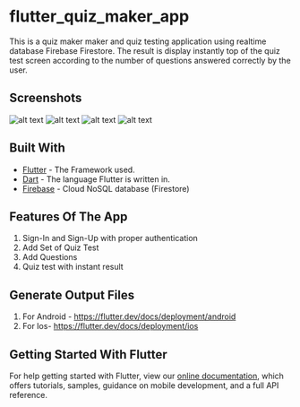 # flutter_quiz_maker_app

This is a quiz maker maker and quiz testing application using realtime database Firebase Firestore. The result is display instantly top of the quiz test screen according to the number of questions answered correctly by the user.

## Screenshots
![alt text](https://github.com/shriyashwarghade/QUIZ-APP-FLUTTER/blob/master/screenshot/Screenshot_1589297271.jpg) ![alt text](https://github.com/shriyashwarghade/QUIZ-APP-FLUTTER/blob/master/screenshot/Screenshot_1589297279.jpg) ![alt text](https://github.com/shriyashwarghade/QUIZ-APP-FLUTTER/blob/master/screenshot/Screenshot_1589297287.jpg) ![alt text](https://github.com/shriyashwarghade/QUIZ-APP-FLUTTER/blob/master/screenshot/Screenshot_1589297290.jpg)

## Built With
* [Flutter](https://flutter.dev/) - The Framework used.
* [Dart](https://dart.dev/) - The language Flutter is written in.
* [Firebase](https://firebase.google.com) - Cloud NoSQL database (Firestore)

## Features Of The App
1. Sign-In and Sign-Up with proper authentication
2. Add Set of Quiz Test
3. Add Questions
4. Quiz test with instant result

## Generate Output Files
1. For Android - https://flutter.dev/docs/deployment/android
2. For Ios- https://flutter.dev/docs/deployment/ios


## Getting Started With Flutter
For help getting started with Flutter, view our
[online documentation](https://flutter.dev/docs), which offers tutorials,
samples, guidance on mobile development, and a full API reference.

